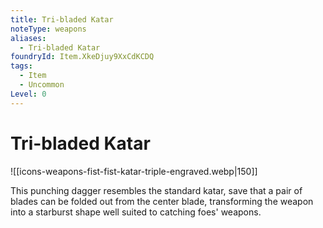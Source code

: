 ```yaml
---
title: Tri-bladed Katar
noteType: weapons
aliases:
  - Tri-bladed Katar
foundryId: Item.XkeDjuy9XxCdKCDQ
tags:
  - Item
  - Uncommon
Level: 0
---
```


# Tri-bladed Katar
![[icons-weapons-fist-fist-katar-triple-engraved.webp|150]]

This punching dagger resembles the standard katar, save that a pair of blades can be folded out from the center blade, transforming the weapon into a starburst shape well suited to catching foes' weapons.
